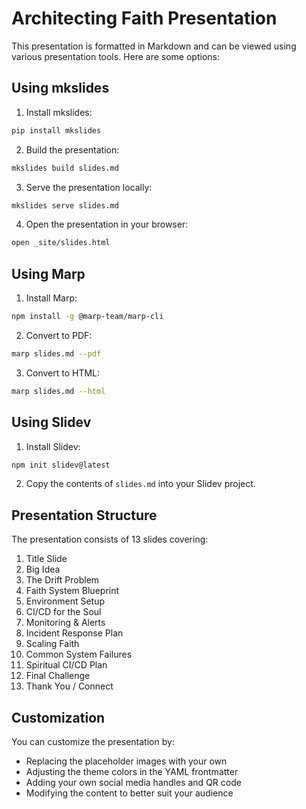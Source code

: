 # Architecting Faith Presentation

This presentation is formatted in Markdown and can be viewed using various presentation tools. Here are some options:

## Using mkslides

1. Install mkslides:
```bash
pip install mkslides
```

2. Build the presentation:
```bash
mkslides build slides.md
```

3. Serve the presentation locally:
```bash
mkslides serve slides.md
```

4. Open the presentation in your browser:
```bash
open _site/slides.html
```

## Using Marp

1. Install Marp:
```bash
npm install -g @marp-team/marp-cli
```

2. Convert to PDF:
```bash
marp slides.md --pdf
```

3. Convert to HTML:
```bash
marp slides.md --html
```

## Using Slidev

1. Install Slidev:
```bash
npm init slidev@latest
```

2. Copy the contents of `slides.md` into your Slidev project.

## Presentation Structure

The presentation consists of 13 slides covering:
1. Title Slide
2. Big Idea
3. The Drift Problem
4. Faith System Blueprint
5. Environment Setup
6. CI/CD for the Soul
7. Monitoring & Alerts
8. Incident Response Plan
9. Scaling Faith
10. Common System Failures
11. Spiritual CI/CD Plan
12. Final Challenge
13. Thank You / Connect

## Customization

You can customize the presentation by:
- Replacing the placeholder images with your own
- Adjusting the theme colors in the YAML frontmatter
- Adding your own social media handles and QR code
- Modifying the content to better suit your audience 